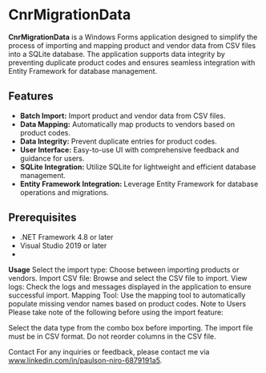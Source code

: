 # CnrMigrationData

**CnrMigrationData** is a Windows Forms application designed to simplify the process of importing and mapping product and vendor data from CSV files into a SQLite database. The application supports data integrity by preventing duplicate product codes and ensures seamless integration with Entity Framework for database management.

## Features

- **Batch Import:** Import product and vendor data from CSV files.
- **Data Mapping:** Automatically map products to vendors based on product codes.
- **Data Integrity:** Prevent duplicate entries for product codes.
- **User Interface:** Easy-to-use UI with comprehensive feedback and guidance for users.
- **SQLite Integration:** Utilize SQLite for lightweight and efficient database management.
- **Entity Framework Integration:** Leverage Entity Framework for database operations and migrations.

## Prerequisites

- .NET Framework 4.8 or later
- Visual Studio 2019 or later
- 
**Usage**
Select the import type: Choose between importing products or vendors.
Import CSV file: Browse and select the CSV file to import.
View logs: Check the logs and messages displayed in the application to ensure successful import.
Mapping Tool: Use the mapping tool to automatically populate missing vendor names based on product codes.
Note to Users
Please take note of the following before using the import feature:

Select the data type from the combo box before importing.
The import file must be in CSV format.
Do not reorder columns in the CSV file.

Contact
For any inquiries or feedback, please contact me via www.linkedin.com/in/paulson-niro-6879191a5.
